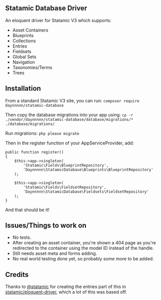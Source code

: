 ## Statamic Database Driver

An eloquent driver for Statamic V3 which supports:

 - Asset Containers
 - Blueprints
 - Collections
 - Entries
 - Fieldsets
 - Global Sets
 - Navigation
 - Taxonomies/Terms
 - Trees

## Installation

From a standard Statamic V3 site, you can run:
`composer require daynnnnn/statamic-database`

Then copy the database migrations into your app using:
`cp -r ./vendor/daynnnnn/statamic-database/database/migrations/* ./database/migrations/`

Run migrations:
`php please migrate`

Then in the register function of your AppServiceProvider, add:
```
public function register()
{
    $this->app->singleton(
        'Statamic\Fields\BlueprintRepository',
        'Daynnnnn\StatamicDatabase\Blueprints\BlueprintRepository'
    );

    $this->app->singleton(
        'Statamic\Fields\FieldsetRepository',
        'Daynnnnn\StatamicDatabase\Fieldsets\FieldsetRepository'
    );
}
```
And that should be it!

## Issues/Things to work on

 - No tests.
 - After creating an asset container, you're shown a 404 page as you're redirected to the container using the model ID instead of the handle.
 - Still needs asset meta and forms adding.
 - No real world testing done yet, so probably some more to be added.

## Credits

Thanks to [@statamic](https://statamic.dev/)  for creating the entries part of this in [statamic/eloquent-driver](https://github.com/statamic/eloquent-driver), which a lot of this was based off.
